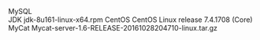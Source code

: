 MySQL     
JDK       jdk-8u161-linux-x64.rpm
CentOS    CentOS Linux release 7.4.1708 (Core)
MyCat     Mycat-server-1.6-RELEASE-20161028204710-linux.tar.gz

